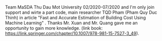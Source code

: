 Team MaSDA Thu Dau Mot University 02/2020-07/2020 and I'm only join support and wirte a part code, 
main researcher TQD Pham (Pham Quy Duc Thinh) in article "Fast and Accurate Estimation of Building Cost Using Machine Learning" . 
Thanks Mr. Xuan and Mr. Quang gave me an opportunity to gain more knowledge.
(link book: https://link.springer.com/chapter/10.1007/978-981-15-7527-3_49).
